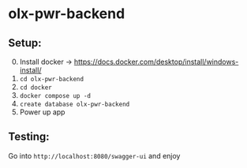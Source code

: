 # olx-pwr-backend

## Setup:
0. Install docker -> https://docs.docker.com/desktop/install/windows-install/
1. ```cd olx-pwr-backend```
2. ```cd docker```
3. ```docker compose up -d ```
4. ```create database olx-pwr-backend```
5. Power up app

 ## Testing:
 Go into `http://localhost:8080/swagger-ui` and enjoy
